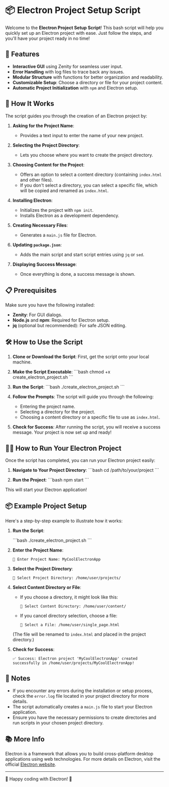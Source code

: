 
# 📦 Electron Project Setup Script

Welcome to the **Electron Project Setup Script**! This bash script will help you quickly set up an Electron project with ease. Just follow the steps, and you'll have your project ready in no time!

## 🎉 Features

- **Interactive GUI** using Zenity for seamless user input.
- **Error Handling** with log files to trace back any issues.
- **Modular Structure** with functions for better organization and readability.
- **Customizable Setup**: Choose a directory or file for your project content.
- **Automatic Project Initialization** with `npm` and Electron setup.

## 🚀 How It Works

The script guides you through the creation of an Electron project by:

1. **Asking for the Project Name**: 
   - Provides a text input to enter the name of your new project.

2. **Selecting the Project Directory**: 
   - Lets you choose where you want to create the project directory.

3. **Choosing Content for the Project**:
   - Offers an option to select a content directory (containing `index.html` and other files).
   - If you don't select a directory, you can select a specific file, which will be copied and renamed as `index.html`.

4. **Installing Electron**: 
   - Initializes the project with `npm init`.
   - Installs Electron as a development dependency.

5. **Creating Necessary Files**:
   - Generates a `main.js` file for Electron.

6. **Updating `package.json`**:
   - Adds the main script and start script entries using `jq` or `sed`.

7. **Displaying Success Message**: 
   - Once everything is done, a success message is shown.

## 📋 Prerequisites

Make sure you have the following installed:

- **Zenity**: For GUI dialogs.
- **Node.js** and **npm**: Required for Electron setup.
- **jq** (optional but recommended): For safe JSON editing.

## 🛠 How to Use the Script

1. **Clone or Download the Script**: First, get the script onto your local machine.

2. **Make the Script Executable**: 
   \`\`\`bash
   chmod +x create_electron_project.sh
   \`\`\`

3. **Run the Script**:
   \`\`\`bash
   ./create_electron_project.sh
   \`\`\`

4. **Follow the Prompts**: The script will guide you through the following:

   - Entering the project name.
   - Selecting a directory for the project.
   - Choosing a content directory or a specific file to use as `index.html`.

5. **Check for Success**: After running the script, you will receive a success message. Your project is now set up and ready!

## 🏃‍♂️ How to Run Your Electron Project

Once the script has completed, you can run your Electron project easily:

1. **Navigate to Your Project Directory**:
   \`\`\`bash
   cd /path/to/your/project
   \`\`\`

2. **Run the Project**:
   \`\`\`bash
   npm start
   \`\`\`

This will start your Electron application!

## 📦 Example Project Setup

Here's a step-by-step example to illustrate how it works:

1. **Run the Script**:

   \`\`\`bash
   ./create_electron_project.sh
   \`\`\`

2. **Enter the Project Name**:
   ```
   📛 Enter Project Name: MyCoolElectronApp
   ```

3. **Select the Project Directory**:
   ```
   📁 Select Project Directory: /home/user/projects/
   ```

4. **Select Content Directory or File**:
   - If you choose a directory, it might look like this:
     ```
     📂 Select Content Directory: /home/user/content/
     ```
   - If you cancel directory selection, choose a file:
     ```
     📄 Select a File: /home/user/single_page.html
     ```

   (The file will be renamed to `index.html` and placed in the project directory.)

5. **Check for Success**:
   ```
   ✅ Success: Electron project 'MyCoolElectronApp' created successfully in /home/user/projects/MyCoolElectronApp!
   ```

## 📝 Notes

- If you encounter any errors during the installation or setup process, check the `error.log` file located in your project directory for more details.
- The script automatically creates a `main.js` file to start your Electron application.
- Ensure you have the necessary permissions to create directories and run scripts in your chosen project directory.

## 📚 More Info

Electron is a framework that allows you to build cross-platform desktop applications using web technologies. For more details on Electron, visit the official [Electron website](https://www.electronjs.org/).

---

🌟 Happy coding with Electron! 🌟
